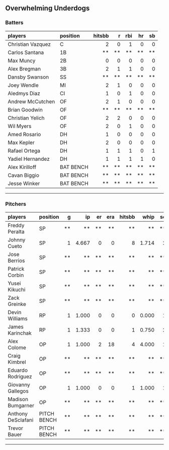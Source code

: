 ## Overwhelming Underdogs

### Batters

 
|players           |position  | hitsbb|  r| rbi| hr| sb| 
|:-----------------|:---------|------:|--:|---:|--:|--:| 
|Christian Vazquez |C         |      2|  0|   1|  0|  0| 
|Carlos Santana    |1B        |     **| **|  **| **| **| 
|Max Muncy         |2B        |      0|  0|   0|  0|  0| 
|Alex Bregman      |3B        |      2|  1|   1|  0|  0| 
|Dansby Swanson    |SS        |     **| **|  **| **| **| 
|Joey Wendle       |MI        |      2|  1|   0|  0|  0| 
|Aledmys Diaz      |CI        |      1|  0|   1|  0|  0| 
|Andrew McCutchen  |OF        |      2|  1|   0|  0|  0| 
|Brian Goodwin     |OF        |     **| **|  **| **| **| 
|Christian Yelich  |OF        |      2|  2|   0|  0|  0| 
|Wil Myers         |OF        |      2|  0|   1|  0|  0| 
|Amed Rosario      |DH        |      1|  0|   0|  0|  0| 
|Max Kepler        |DH        |      2|  0|   0|  0|  0| 
|Rafael Ortega     |DH        |      1|  1|   1|  0|  1| 
|Yadiel Hernandez  |DH        |      1|  1|   1|  1|  0| 
|Alex Kirilloff    |BAT BENCH |     **| **|  **| **| **| 
|Cavan Biggio      |BAT BENCH |     **| **|  **| **| **| 
|Jesse Winker      |BAT BENCH |     **| **|  **| **| **| 


* * *

### Pitchers

 
|players            |position    |  g|    ip| er| era| hitsbb|  whip| so|  w| sv| 
|:------------------|:-----------|--:|-----:|--:|---:|------:|-----:|--:|--:|--:| 
|Freddy Peralta     |SP          | **|    **| **|  **|     **|    **| **| **| **| 
|Johnny Cueto       |SP          |  1| 4.667|  0|   0|      8| 1.714|  2|  0|  0| 
|Jose Berrios       |SP          | **|    **| **|  **|     **|    **| **| **| **| 
|Patrick Corbin     |SP          | **|    **| **|  **|     **|    **| **| **| **| 
|Yusei Kikuchi      |SP          | **|    **| **|  **|     **|    **| **| **| **| 
|Zack Greinke       |SP          | **|    **| **|  **|     **|    **| **| **| **| 
|Devin Williams     |RP          |  1| 1.000|  0|   0|      0| 0.000|  1|  0|  0| 
|James Karinchak    |RP          |  1| 1.333|  0|   0|      1| 0.750|  2|  0|  0| 
|Alex Colome        |OP          |  1| 1.000|  2|  18|      4| 4.000|  1|  1|  0| 
|Craig Kimbrel      |OP          | **|    **| **|  **|     **|    **| **| **| **| 
|Eduardo Rodriguez  |OP          | **|    **| **|  **|     **|    **| **| **| **| 
|Giovanny Gallegos  |OP          |  1| 1.000|  0|   0|      1| 1.000|  1|  0|  0| 
|Madison Bumgarner  |OP          | **|    **| **|  **|     **|    **| **| **| **| 
|Anthony DeSclafani |PITCH BENCH | **|    **| **|  **|     **|    **| **| **| **| 
|Trevor Bauer       |PITCH BENCH | **|    **| **|  **|     **|    **| **| **| **| 


* * *


